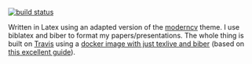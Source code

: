 [![build status](https://api.travis-ci.org/kleinschmidt/cv.svg?branch=master)](https://travis-ci.org/kleinschmidt/cv)

Written in Latex using an adapted version of the
[moderncv](https://github.com/xdanaux/moderncv) theme.  I use biblatex and biber
to format my papers/presentations.  The whole thing is built on
[Travis](https://travis-ci.org/kleinschmidt/cv) using a [docker image with just
texlive and biber](https://github.com/kleinschmidt/latex-docker/) (based on
[this excellent
guide](https://www.blang.io/posts/2015-04_docker-tooling-latex/)).
